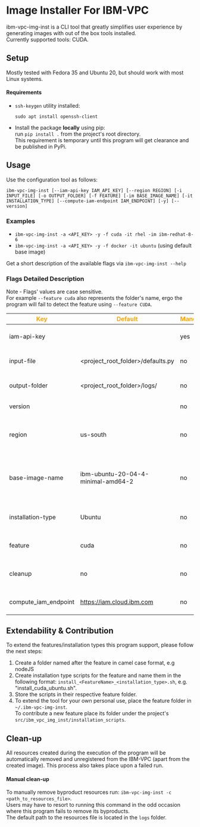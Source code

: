 # Image Installer For IBM-VPC

ibm-vpc-img-inst is a CLI tool that greatly simplifies user experience by generating images with out of the box tools installed.  
Currently supported tools: CUDA.

## Setup

Mostly tested with Fedora 35 and Ubuntu 20, but should work with most Linux systems.   
#### Requirements
- `ssh-keygen` utility installed:
    ```
    sudo apt install openssh-client
    ```
- Install the package **locally** using pip:  
    run `pip install .` from the project's root directory.  
    This requirement is temporary until this program will get clearance and be published in PyPi.
## Usage
Use the configuration tool as follows:

```
ibm-vpc-img-inst [--iam-api-key IAM_API_KEY] [--region REGION] [-i INPUT_FILE] [-o OUTPUT_FOLDER] [-f FEATURE] [-im BASE_IMAGE_NAME] [-it INSTALLATION_TYPE] [--compute-iam-endpoint IAM_ENDPOINT] [-y] [--version] 
```
### Examples
- `ibm-vpc-img-inst -a <API_KEY> -y -f cuda -it rhel -im ibm-redhat-8-6`
- `ibm-vpc-img-inst -a <API_KEY> -y -f docker -it ubuntu` (using default base image)

Get a short description of the available flags via ```ibm-vpc-img-inst --help```

### Flags Detailed Description
Note - Flags' values are case sensitive.  
For example `--feature cuda` also represents the folder's name, ergo the program will fail to detect the feature using `--feature CUDA`.     

<!--- <img width=125/> is used in the following table to create spacing --->
 |<span style="color:orange">Key|<span style="color:orange">Default|<span style="color:orange">Mandatory|<span style="color:orange">Additional info|
 |---|---|---|---|
 | iam-api-key   | |yes|IBM Cloud API key. To generate a new API Key adhere to the following [guide](https://www.ibm.com/docs/en/spectrumvirtualizecl/8.1.3?topic=installing-creating-api-key)
 | input-file    |<project_root_folder>/defaults.py| no | Existing config file to be used as a template in the configuration process |
 | output-folder   |<project_root_folder>/logs/ | no |Path to folder storing IDs of resources created by this program and installation logs |
 | version       | | no |Returns ibm-vpc-img-inst's package version|
 |region| us-south| no|Geographical location for deployment and scope for available resources by the IBM-VPC service. Regions are listed <a href="https://cloud.ibm.com/docs/vpc?topic=vpc-creating-a-vpc-in-a-different-region&interface=cli"> here</a>. |
 |base-image-name| ibm-ubuntu-20-04-4-minimal-amd64-2| no| Prefix of an image name from your account, on which the produced image will be based. Could be either an IBM stock image as explained [here](https://cloud.ibm.com/docs/vpc?topic=vpc-about-images) or a custom image.|
  | installation-type| Ubuntu | no |type of installation to use, e.g. for feature cuda the currently supported types are: Ubuntu and RHEL.|
  | feature| cuda | no |Feature to install on the produced image. Currently supporting: cuda and docker.|
  | cleanup| no | no |Path to a resources file, that will be submitted for deletion. Program will be terminated subsequently.|
 compute_iam_endpoint|https://iam.cloud.ibm.com|no|Alternative IAM endpoint url for the cloud provider, e.g. https://iam.test.cloud.ibm.com|


## Extendability & Contribution
To extend the features/installation types this program support, please follow the next steps:
1. Create a folder named after the feature in camel case format, e.g nodeJS
2. Create installation type scripts for the feature and name them in the following format: `install_<FeatureName>_<installation_type>.sh`, e.g. "install_cuda_ubuntu.sh".
3. Store the scripts in their respective feature folder.
4. To extend the tool for your own personal use, place the feature folder in `~/.ibm-vpc-img-inst`.  
To contribute a new feature place its folder under the project's `src/ibm_vpc_img_inst/installation_scripts`.  



## Clean-up
All resources created during the execution of the program will be automatically removed and unregistered from the IBM-VPC (apart from the created image). This process also takes place upon a failed run. 
#### Manual clean-up
To manually remove byproduct resources run: `ibm-vpc-img-inst -c <path_to_resources_file>`.  
Users may have to resort to running this command in the odd occasion where this program fails to remove its byproducts.   
The default path to the resources file is located in the `logs` folder.  
